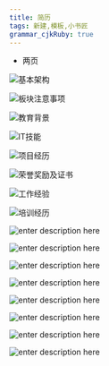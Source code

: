 ```yaml
---
title: 简历 
tags: 新建,模板,小书匠
grammar_cjkRuby: true
---
```


- 两页

![基本架构][1]

![板块注意事项][2]

![教育背景][3]

![IT技能][4]

![项目经历][5]

![荣誉奖励及证书][6]

![工作经验][7]

![培训经历][8]

![enter description here][9]

![enter description here][10]

![enter description here][11]

![enter description here][12]

![enter description here][13]

![enter description here][14]

![enter description here][15]

![enter description here][16]


  [1]: https://www.github.com/wxdsunny/images/raw/master/1511579441767.jpg
  [2]: https://www.github.com/wxdsunny/images/raw/master/1511579475501.jpg
  [3]: https://www.github.com/wxdsunny/images/raw/master/1511579525084.jpg
  [4]: https://www.github.com/wxdsunny/images/raw/master/1511579558861.jpg
  [5]: https://www.github.com/wxdsunny/images/raw/master/1511263183862.jpg
  [6]: https://www.github.com/wxdsunny/images/raw/master/1511579593327.jpg
  [7]: https://www.github.com/wxdsunny/images/raw/master/1511263207825.jpg
  [8]: https://www.github.com/wxdsunny/images/raw/master/1511263336835.jpg
  [9]: https://www.github.com/wxdsunny/images/raw/master/1511263448994.jpg
  [10]: https://www.github.com/wxdsunny/images/raw/master/1511263465385.jpg
  [11]: https://www.github.com/wxdsunny/images/raw/master/1511263474699.jpg
  [12]: https://www.github.com/wxdsunny/images/raw/master/1511263663180.jpg
  [13]: https://www.github.com/wxdsunny/images/raw/master/1511263835856.jpg
  [14]: https://www.github.com/wxdsunny/images/raw/master/1511263867475.jpg
  [15]: https://www.github.com/wxdsunny/images/raw/master/1511263877720.jpg
  [16]: https://www.github.com/wxdsunny/images/raw/master/1511263918888.jpg